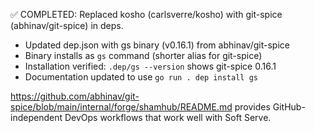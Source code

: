 ✅ COMPLETED: Replaced kosho (carlsverre/kosho) with git-spice (abhinav/git-spice) in deps.

- Updated dep.json with gs binary (v0.16.1) from abhinav/git-spice
- Binary installs as `gs` command (shorter alias for git-spice)
- Installation verified: `.dep/gs --version` shows git-spice 0.16.1
- Documentation updated to use `go run . dep install gs`

https://github.com/abhinav/git-spice/blob/main/internal/forge/shamhub/README.md provides GitHub-independent DevOps workflows that work well with Soft Serve.